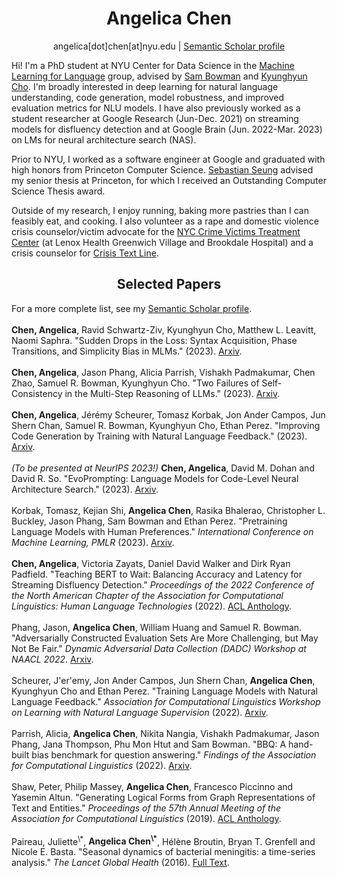 <h1 align="center">
  Angelica Chen
</h1>
<p align="center">
  angelica[dot]chen[at]nyu.edu | <a href="https://www.semanticscholar.org/author/Angelica-Chen/13336152">Semantic Scholar profile</a>
</p>

Hi! I'm a PhD student at NYU Center for Data Science in the [Machine Learning for Language](https://wp.nyu.edu/ml2/) group, advised by [Sam Bowman](https://cims.nyu.edu/~sbowman/) and [Kyunghyun Cho](https://kyunghyuncho.me/). I'm broadly interested in deep learning for natural language understanding, code generation, model robustness, and improved evaluation metrics for NLU models. I have also previously worked as a student researcher at Google Research (Jun-Dec. 2021) on streaming models for disfluency detection and at Google Brain (Jun. 2022-Mar. 2023) on LMs for neural architecture search (NAS).

Prior to NYU, I worked as a software engineer at Google and graduated with high honors from Princeton Computer Science. [Sebastian Seung](https://www.cs.princeton.edu/people/profile/sseung) advised my senior thesis at Princeton, for which I received an Outstanding Computer Science Thesis award.

Outside of my research, I enjoy running, baking more pastries than I can feasibly eat, and cooking. I also volunteer as a rape and domestic violence crisis counselor/victim advocate for the [NYC Crime Victims Treatment Center](https://www.cvtcnyc.org/) (at Lenox Health Greenwich Village and Brookdale Hospital) and a crisis counselor for [Crisis Text Line](https://www.crisistextline.org/).

<h2 align="center">
  Selected Papers
</h2>
For a more complete list, see my <a href="https://www.semanticscholar.org/author/Angelica-Chen/13336152">Semantic Scholar profile</a>. <br>
<br>
<b>Chen, Angelica</b>, Ravid Schwartz-Ziv, Kyunghyun Cho, Matthew L. Leavitt, Naomi Saphra. "Sudden Drops in the Loss: Syntax Acquisition, Phase Transitions, and Simplicity Bias in MLMs." (2023). <a href="https://arxiv.org/abs/2309.07311">Arxiv</a>. <br>
<br>
<b>Chen, Angelica</b>, Jason Phang, Alicia Parrish, Vishakh Padmakumar, Chen Zhao, Samuel R. Bowman, Kyunghyun Cho. "Two Failures of Self-Consistency in the Multi-Step Reasoning of LLMs." (2023). <a href="https://arxiv.org/abs/2305.14279">Arxiv</a>. <br>
<br>
<b>Chen, Angelica</b>, Jérémy Scheurer, Tomasz Korbak, Jon Ander Campos, Jun Shern Chan, Samuel R. Bowman, Kyunghyun Cho, Ethan Perez. "Improving Code Generation by Training with Natural Language Feedback." (2023). <a href="https://arxiv.org/abs/2303.16749">Arxiv</a>. <br>
<br>
<i>(To be presented at NeurIPS 2023!)</i> <b>Chen, Angelica</b>, David M. Dohan and David R. So. "EvoPrompting: Language Models for Code-Level Neural Architecture Search." (2023). <a href="https://arxiv.org/abs/2302.14838">Arxiv</a>. <br>
<br>
Korbak, Tomasz, Kejian Shi, <b>Angelica Chen</b>, Rasika Bhalerao, Christopher L. Buckley, Jason Phang, Sam Bowman and Ethan Perez. "Pretraining Language Models with Human Preferences." <i>International Conference on Machine Learning, PMLR</i> (2023). <a href="https://arxiv.org/abs/2302.08582.pdf">Arxiv</a>. <br>
<br>
<b>Chen, Angelica</b>, Victoria Zayats, Daniel David Walker and Dirk Ryan Padfield. "Teaching BERT to Wait: Balancing Accuracy and Latency for Streaming Disfluency Detection." <i>Proceedings of the 2022 Conference of the North American Chapter of the Association for Computational Linguistics: Human Language Technologies</i> (2022). <a href="https://www.aclanthology.org/2022.naacl-main.60.pdf">ACL Anthology</a>. <br>
<br>
Phang, Jason, <b>Angelica Chen</b>, William Huang and Samuel R. Bowman. "Adversarially Constructed Evaluation Sets Are More Challenging, but May Not Be Fair." <i>Dynamic Adversarial Data Collection (DADC) Workshop at NAACL 2022</i>. <a href="https://arxiv.org/abs/2111.08181">Arxiv</a>. <br>
<br>
Scheurer, J'er'emy, Jon Ander Campos, Jun Shern Chan, <b>Angelica Chen</b>, Kyunghyun Cho and Ethan Perez. "Training Language Models with Natural Language Feedback." <i>Association for Computational Linguistics Workshop on Learning with Natural Language Supervision</i> (2022). <a href="https://arxiv.org/abs/2204.14146">Arxiv</a>. <br>
<br>
Parrish, Alicia, <b>Angelica Chen</b>, Nikita Nangia, Vishakh Padmakumar, Jason Phang, Jana Thompson, Phu Mon Htut and Sam Bowman. "BBQ: A hand-built bias benchmark for question answering." <i>Findings of the Association for Computational Linguistics</i> (2022). <a href="https://aclanthology.org/2022.findings-acl.165/">Arxiv</a>. <br>
<br>
Shaw, Peter, Philip Massey, <b>Angelica Chen</b>, Francesco Piccinno and Yasemin Altun. "Generating Logical Forms from Graph Representations of Text and Entities." <i>Proceedings of the 57th Annual Meeting of the Association for Computational Linguistics</i> (2019). <a href="https://aclanthology.org/P19-1010/">ACL Anthology</a>. <br>
<br>
Paireau, Juliette<sup>\*</sup>, <b>Angelica Chen<sup>\*</sup></b>, Hélène Broutin, Bryan T. Grenfell and Nicole E. Basta. "Seasonal dynamics of bacterial meningitis: a time-series analysis." <i>The Lancet Global Health</i> (2016). <a href="https://www.thelancet.com/journals/langlo/article/PIIS2214-109X(16)30064-X/fulltext">Full Text</a>. <br>
<br>
